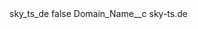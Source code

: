 <?xml version="1.0" encoding="UTF-8"?>
<CustomMetadata xmlns="http://soap.sforce.com/2006/04/metadata" xmlns:xsi="http://www.w3.org/2001/XMLSchema-instance" xmlns:xsd="http://www.w3.org/2001/XMLSchema">
    <label>sky_ts_de</label>
    <protected>false</protected>
    <values>
        <field>Domain_Name__c</field>
        <value xsi:type="xsd:string">sky-ts.de</value>
    </values>
</CustomMetadata>
